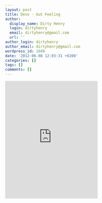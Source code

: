 ```yaml
---
layout: post
title: Devo - Gut Feeling
author:
  display_name: Dirty Henry
  login: dirtyhenry
  email: dirtyhenry@gmail.com
  url: ''
author_login: dirtyhenry
author_email: dirtyhenry@gmail.com
wordpress_id: 1049
date: '2012-06-08 12:03:31 +0200'
categories: []
tags: []
comments: []
---
```

<iframe src="https://embed.spotify.com/?uri=spotify:track:4fNbrazMYC1CbalcQ8YFGC" width="300" height="380" frameborder="0" allowtransparency="true"></iframe>
